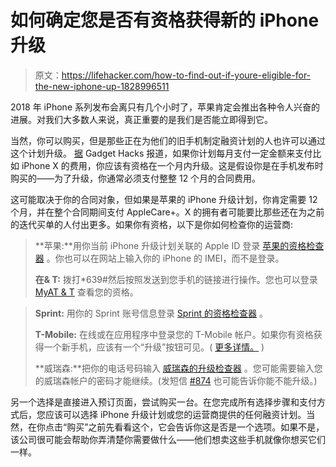 # 如何确定您是否有资格获得新的 iPhone 升级

> 原文：<https://lifehacker.com/how-to-find-out-if-youre-eligible-for-the-new-iphone-up-1828996511>

2018 年 iPhone 系列发布会离只有几个小时了，苹果肯定会推出各种令人兴奋的进展。对我们大多数人来说，真正重要的是我们是否能立即得到它。



当然，你可以购买，但是那些正在为他们的旧手机制定融资计划的人也许可以通过这个计划升级。 [据](https://ios.gadgethacks.com/how-to/are-you-eligible-upgrade-latest-iphone-heres-check-0187277/) Gadget Hacks 报道，如果你计划每月支付一定金额来支付比如 iPhone X 的费用，你应该有资格在一个月内升级。这是假设你是在手机发布时购买的——为了升级，你通常必须支付整整 12 个月的合同费用。

这可能取决于你的合同对象，但如果是苹果的 iPhone 升级计划，你肯定需要 12 个月，并在整个合同期间支付 AppleCare+。X 的拥有者可能要比那些还在为之前的迭代买单的人付出更多。如果你有资格，以下是你如何检查你的运营商:

> **苹果:**用你当前 iPhone 升级计划关联的 Apple ID 登录 [苹果的资格检查器](https://secure2.store.apple.com/shop/eligibility/upgradeEligibilitySignInOptions) 。你也可以在网站上输入你的 iPhone 的 IMEI，而不是登录。
> 
> **在& T:** 拨打*639#然后按照发送到您手机的链接进行操作。您也可以登录 [MyAT & T](http://myatt.att.com/) 查看您的资格。

> **Sprint:** 用你的 Sprint 账号信息登录 [Sprint 的资格检查器](https://www.sprint.com/apps/cell-phone-upgrades/index.html#!/) 。
> 
> **T-Mobile:** 在线或在应用程序中登录您的 T-Mobile 帐户。如果你有资格获得一个新手机，应该有一个“升级”按钮可见。( [更多详情。](https://support.t-mobile.com/docs/DOC-1673) )
> 
> **威瑞森:**把你的电话号码输入 [威瑞森的升级检查器](https://www.verizonwireless.com/verizon-phone-upgrade/) 。您可能需要输入您的威瑞森帐户的密码才能继续。(发短信 [#874](https://ios.gadgethacks.com/how-to/100-secret-dialer-codes-for-your-iphone-0161875/) 也可能告诉你能不能升级。)

另一个选择是直接进入预订页面，尝试购买一台。在您完成所有选择步骤和支付方式后，您应该可以选择 iPhone 升级计划或您的运营商提供的任何融资计划。当然，在你点击“购买”之前先看看这个，它会告诉你这是否是一个选项。如果不是，该公司很可能会帮助你弄清楚你需要做什么——他们想卖这些手机就像你想买它们一样。